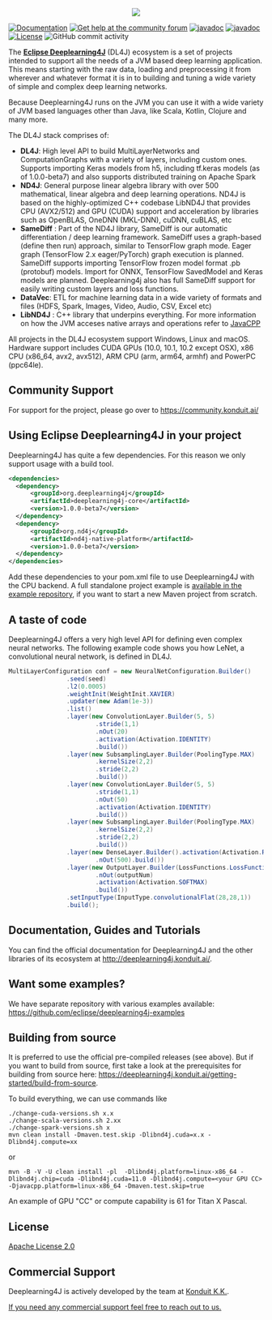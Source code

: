 <p align="center">
  <img src="https://www.zeljkoobrenovic.com/tools/tech/images/eclipse_deeplearning4j.png">
</p>

 [![Documentation](https://img.shields.io/badge/user-documentation-blue.svg)](https://deeplearning4j.konduit.ai/)
[![Get help at the community forum](https://img.shields.io/badge/Get%20Help-Community%20Forum-blue)](https://community.konduit.ai/)
[![javadoc](https://javadoc.io/badge2/org.deeplearning4j/deeplearning4j-nn/DL4J%20API%20Doc.svg)](https://javadoc.io/doc/org.deeplearning4j/deeplearning4j-nn)
[![javadoc](https://javadoc.io/badge2/org.nd4j/nd4j-api/ND4J%20API%20Doc.svg)](https://javadoc.io/doc/org.nd4j/nd4j-api)
[![License](https://img.shields.io/github/license/eclipse/deeplearning4j)](LICENSE)
![GitHub commit activity](https://img.shields.io/github/commit-activity/m/eclipse/deeplearning4j)


The **[Eclipse Deeplearning4J](https://deeplearning4j.konduit.ai/)** (DL4J) ecosystem is a set of projects intended to support all the needs of a JVM based deep learning application. This means starting with the raw data, loading and preprocessing it from wherever and whatever format it is in to building and tuning a wide variety of simple and complex deep learning networks. 

Because Deeplearning4J runs on the JVM you can use it with a wide variety of JVM based languages other than Java, like Scala, Kotlin, Clojure and many more. 

The DL4J stack comprises of:
- **DL4J**: High level API to build MultiLayerNetworks and ComputationGraphs with a variety of layers, including custom ones. Supports importing Keras models from h5, including tf.keras models (as of 1.0.0-beta7) and also supports distributed training on Apache Spark
- **ND4J**: General purpose linear algebra library with over 500 mathematical, linear algebra and deep learning operations. ND4J is based on the highly-optimized C++ codebase LibND4J that provides CPU (AVX2/512) and GPU (CUDA) support and acceleration by libraries such as OpenBLAS, OneDNN (MKL-DNN), cuDNN, cuBLAS, etc
- **SameDiff** : Part of the ND4J library, SameDiff is our automatic differentiation / deep learning framework. SameDiff uses a graph-based (define then run) approach, similar to TensorFlow graph mode. Eager graph (TensorFlow 2.x eager/PyTorch) graph execution is planned. SameDiff supports importing TensorFlow frozen model format .pb (protobuf) models. Import for ONNX, TensorFlow SavedModel and Keras models are planned. Deeplearning4j also has full SameDiff support for easily writing custom layers and loss functions.
- **DataVec**: ETL for machine learning data in a wide variety of formats and files (HDFS, Spark, Images, Video, Audio, CSV, Excel etc)
- **LibND4J** : C++ library that underpins everything. For more information on how the JVM acceses native arrays and operations refer to [JavaCPP](https://github.com/bytedeco/javacpp)

All projects in the DL4J ecosystem support Windows, Linux and macOS. Hardware support includes CUDA GPUs (10.0, 10.1, 10.2 except OSX), x86 CPU (x86_64, avx2, avx512), ARM CPU (arm, arm64, armhf) and PowerPC (ppc64le).

## Community Support
For support for the project, please go over to https://community.konduit.ai/

## Using Eclipse Deeplearning4J in your project

Deeplearning4J has quite a few dependencies. For this reason we only support usage with a build tool.

```xml
<dependencies>
  <dependency>
      <groupId>org.deeplearning4j</groupId>
      <artifactId>deeplearning4j-core</artifactId>
      <version>1.0.0-beta7</version>
  </dependency>
  <dependency>
      <groupId>org.nd4j</groupId>
      <artifactId>nd4j-native-platform</artifactId>
      <version>1.0.0-beta7</version>
  </dependency>
</dependencies>
```

Add these dependencies to your pom.xml file to use Deeplearning4J with the CPU backend. A full standalone project example is [available in the example repository](https://github.com/eclipse/deeplearning4j-examples), if you want to start a new Maven project from scratch.

## A taste of code
Deeplearning4J offers a very high level API for defining even complex neural networks. The following example code shows
you how LeNet, a convolutional neural network, is defined in DL4J.

```java
MultiLayerConfiguration conf = new NeuralNetConfiguration.Builder()
                .seed(seed)
                .l2(0.0005)
                .weightInit(WeightInit.XAVIER)
                .updater(new Adam(1e-3))
                .list()
                .layer(new ConvolutionLayer.Builder(5, 5)
                        .stride(1,1)
                        .nOut(20)
                        .activation(Activation.IDENTITY)
                        .build())
                .layer(new SubsamplingLayer.Builder(PoolingType.MAX)
                        .kernelSize(2,2)
                        .stride(2,2)
                        .build())
                .layer(new ConvolutionLayer.Builder(5, 5)
                        .stride(1,1)
                        .nOut(50)
                        .activation(Activation.IDENTITY)
                        .build())
                .layer(new SubsamplingLayer.Builder(PoolingType.MAX)
                        .kernelSize(2,2)
                        .stride(2,2)
                        .build())
                .layer(new DenseLayer.Builder().activation(Activation.RELU)
                        .nOut(500).build())
                .layer(new OutputLayer.Builder(LossFunctions.LossFunction.NEGATIVELOGLIKELIHOOD)
                        .nOut(outputNum)
                        .activation(Activation.SOFTMAX)
                        .build())
                .setInputType(InputType.convolutionalFlat(28,28,1))
                .build();

```

## Documentation, Guides and Tutorials
You can find the official documentation for Deeplearning4J and the other libraries of its ecosystem at http://deeplearning4j.konduit.ai/.

## Want some examples?
We have separate repository with various examples available: https://github.com/eclipse/deeplearning4j-examples

## Building from source
It is preferred to use the official pre-compiled releases (see above). But if you want to build from source, first take a look at the prerequisites for building from source here: https://deeplearning4j.konduit.ai/getting-started/build-from-source.

To build everything, we can use commands like
```
./change-cuda-versions.sh x.x
./change-scala-versions.sh 2.xx
./change-spark-versions.sh x
mvn clean install -Dmaven.test.skip -Dlibnd4j.cuda=x.x -Dlibnd4j.compute=xx
```
or
```
mvn -B -V -U clean install -pl  -Dlibnd4j.platform=linux-x86_64 -Dlibnd4j.chip=cuda -Dlibnd4j.cuda=11.0 -Dlibnd4j.compute=<your GPU CC> -Djavacpp.platform=linux-x86_64 -Dmaven.test.skip=true
```

An example of GPU "CC" or compute capability is 61 for Titan X Pascal.


## License

[Apache License 2.0](LICENSE)


## Commercial Support
Deeplearning4J is actively developed by the team at [Konduit K.K.](http://www.konduit.ai). 

[If you need any commercial support feel free to reach out to us.](https://konduit.ai/konduit-open-source-support/)  
